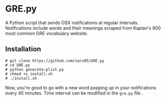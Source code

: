 # GRE.py

A Python script that sends OSX notifications at regular intervals. Notifications include words and their
meanings scraped from Kaplan's 900 most common GRE vocabulary website.



## Installation

```
# git clone https://github.com/saru95/GRE.py
# cd GRE.py
# python generate-plist.py
# chmod +x install.sh
# ./install.sh
```

Now, you're good to go with a new word popping up in your notifications every 45 minutes. Time interval can be modified in the `gre.py` file .



